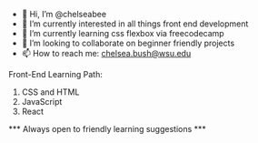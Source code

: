- 👋 Hi, I’m @chelseabee
- 👀 I’m currently interested in all things front end development
- 🌱 I’m currently learning css flexbox via freecodecamp
- 💞️ I’m looking to collaborate on beginner friendly projects 
- 📫 How to reach me: chelsea.bush@wsu.edu


Front-End Learning Path:
1. CSS and HTML
2. JavaScript
3. React

*** Always open to friendly learning suggestions ***

<!---
chelseabee/chelseabee is a ✨ special ✨ repository because its `README.md` (this file) appears on your GitHub profile.
You can click the Preview link to take a look at your changes.
--->
